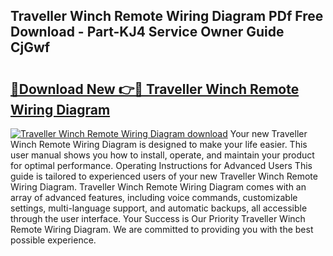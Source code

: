 ## Traveller Winch Remote Wiring Diagram PDf Free Download - Part-KJ4 Service Owner Guide CjGwf

# <h2><a href="http://dfksi6v.blite.top/?on=Traveller+Winch+Remote+Wiring+Diagram">🔗Download New 👉🔴 Traveller Winch Remote Wiring Diagram</a></h2>

[![Traveller Winch Remote Wiring Diagram download](https://i.imgur.com/lujVjoI.png)](http://dfksi6v.blite.top/?on=Traveller+Winch+Remote+Wiring+Diagram)
Your new Traveller Winch Remote Wiring Diagram is designed to make your life easier. This user manual shows you how to install, operate, and maintain your product for optimal performance. Operating Instructions for Advanced Users This guide is tailored to experienced users of your new Traveller Winch Remote Wiring Diagram. Traveller Winch Remote Wiring Diagram comes with an array of advanced features, including voice commands, customizable settings, multi-language support, and automatic backups, all accessible through the user interface. Your Success is Our Priority Traveller Winch Remote Wiring Diagram. We are committed to providing you with the best possible experience.
